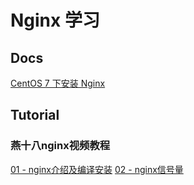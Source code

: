 # Nginx 学习

## Docs
[CentOS 7 下安装 Nginx](https://www.linuxidc.com/Linux/2016-09/134907.htm)

## Tutorial

### 燕十八nginx视频教程
[01 - nginx介绍及编译安装](./Tutorial/01%20-%20nginx介绍及编译安装.md)
[02 - nginx信号量](./Tutorial/02%20-%20nginx信号量.md)